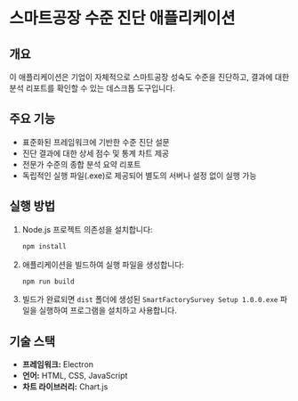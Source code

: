 
# 스마트공장 수준 진단 애플리케이션

## 개요

이 애플리케이션은 기업이 자체적으로 스마트공장 성숙도 수준을 진단하고, 결과에 대한 분석 리포트를 확인할 수 있는 데스크톱 도구입니다.

## 주요 기능

- 표준화된 프레임워크에 기반한 수준 진단 설문
- 진단 결과에 대한 상세 점수 및 통계 차트 제공
- 전문가 수준의 종합 분석 요약 리포트
- 독립적인 실행 파일(.exe)로 제공되어 별도의 서버나 설정 없이 실행 가능

## 실행 방법

1.  Node.js 프로젝트 의존성을 설치합니다:
    ```bash
    npm install
    ```
2.  애플리케이션을 빌드하여 실행 파일을 생성합니다:
    ```bash
    npm run build
    ```
3.  빌드가 완료되면 `dist` 폴더에 생성된 `SmartFactorySurvey Setup 1.0.0.exe` 파일을 실행하여 프로그램을 설치하고 사용합니다.

## 기술 스택

-   **프레임워크:** Electron
-   **언어:** HTML, CSS, JavaScript
-   **차트 라이브러리:** Chart.js
